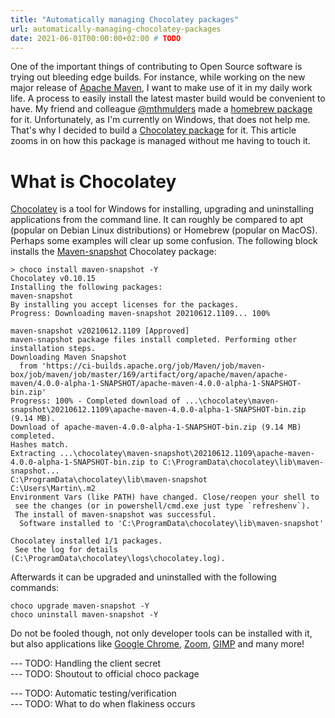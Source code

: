 ```yaml
---
title: "Automatically managing Chocolatey packages"
url: automatically-managing-chocolatey-packages
date: 2021-06-01T00:00:00+02:00 # TODO
---
```


One of the important things of contributing to Open Source software is trying out bleeding edge builds.
For instance, while working on the new major release of [Apache Maven](https://maven.apache.org), I want to make use of it in my daily work life.
A process to easily install the latest master build would be convenient to have. 
My friend and colleague [@mthmulders](https://twitter.com/mthmulders) made a [homebrew package](https://github.com/mthmulders/homebrew-maven-snapshot) for it. 
Unfortunately, as I'm currently on Windows, that does not help me.
That's why I decided to build a [Chocolatey package](https://chocolatey.org/packages/maven-snapshot) for it. 
This article zooms in on how this package is managed without me having to touch it.

# What is Chocolatey

[Chocolatey](http://chocolatey.org/) is a tool for Windows for installing, upgrading and uninstalling applications from the command line.
It can roughly be compared to apt (popular on Debian Linux distributions) or Homebrew (popular on MacOS).
Perhaps some examples will clear up some confusion. 
The following block installs the [Maven-snapshot](https://community.chocolatey.org/packages/maven-snapshot) Chocolatey package:

```
> choco install maven-snapshot -Y
Chocolatey v0.10.15
Installing the following packages:
maven-snapshot
By installing you accept licenses for the packages.
Progress: Downloading maven-snapshot 20210612.1109... 100%

maven-snapshot v20210612.1109 [Approved]
maven-snapshot package files install completed. Performing other installation steps.
Downloading Maven Snapshot
  from 'https://ci-builds.apache.org/job/Maven/job/maven-box/job/maven/job/master/169/artifact/org/apache/maven/apache-maven/4.0.0-alpha-1-SNAPSHOT/apache-maven-4.0.0-alpha-1-SNAPSHOT-bin.zip'
Progress: 100% - Completed download of ...\chocolatey\maven-snapshot\20210612.1109\apache-maven-4.0.0-alpha-1-SNAPSHOT-bin.zip (9.14 MB).
Download of apache-maven-4.0.0-alpha-1-SNAPSHOT-bin.zip (9.14 MB) completed.
Hashes match.
Extracting ...\chocolatey\maven-snapshot\20210612.1109\apache-maven-4.0.0-alpha-1-SNAPSHOT-bin.zip to C:\ProgramData\chocolatey\lib\maven-snapshot...
C:\ProgramData\chocolatey\lib\maven-snapshot
C:\Users\Martin\.m2
Environment Vars (like PATH) have changed. Close/reopen your shell to
 see the changes (or in powershell/cmd.exe just type `refreshenv`).
 The install of maven-snapshot was successful.
  Software installed to 'C:\ProgramData\chocolatey\lib\maven-snapshot'

Chocolatey installed 1/1 packages.
 See the log for details (C:\ProgramData\chocolatey\logs\chocolatey.log).
```

Afterwards it can be upgraded and uninstalled with the following commands:

```
choco upgrade maven-snapshot -Y
choco uninstall maven-snapshot -Y
```

Do not be fooled though, not only developer tools can be installed with it, but also applications like [Google Chrome](https://community.chocolatey.org/packages/GoogleChrome), [Zoom](https://community.chocolatey.org/packages/zoom), [GIMP](https://community.chocolatey.org/packages/gimp) and many more!






--- TODO: Handling the client secret  
--- TODO: Shoutout to official choco package

--- TODO: Automatic testing/verification  
--- TODO: What to do when flakiness occurs  